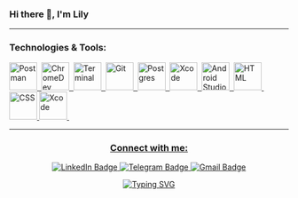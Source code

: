### Hi there 👋, I'm Lily



___


### Technologies & Tools:

<div>

  <a href="https://github.com/lilytsts/HW">
  <img src="https://seeklogo.com/images/P/postman-logo-0087CA0D15-seeklogo.com.png" title="Postman" alt="Postman" width="50" height="50"/>&nbsp;
  </a>
  <a href="https://github.com/lilytsts/Devtools_HW.git">
  <img src="https://cdn.icon-icons.com/icons2/2552/PNG/512/chrome_dev_browser_logo_icon_153006.png" title="ChromeDev" alt="ChromeDev" width="50" height="50"/>&nbsp;
  <a href="https://github.com/lilytsts/Terminal_commands">
  <img src="https://cdn.icon-icons.com/icons2/3053/PNG/512/terminal_macos_bigsur_icon_189655.png" title="Terminal" alt="Terminal" width="50" height="50"/>&nbsp;
  <a href="https://github.com/lilytsts/GitHub_2">
  <img src="https://seeklogo.com/images/G/git-bash-logo-B6475E8359-seeklogo.com.png" title="Git" alt="Git " width="50" height="50"/>&nbsp;
  <a href="https://github.com/lilytsts/SQL_HW.git">
  <img src="https://seeklogo.com/images/P/postqresql-logo-AD0E066492-seeklogo.com.png" title="Postgres" alt="Postgres" width="50" height="50"/>&nbsp;
  <img src="https://cdn.icon-icons.com/icons2/3053/PNG/256/xcode_helper_macos_bigsur_icon_189446.png" title="Xcode"  alt="Xcode" width="50" height="50"/>&nbsp;
  <img src="https://cdn.icon-icons.com/icons2/3053/PNG/512/android_studio_alt_macos_bigsur_icon_190394.png" title="Android Studio"  alt="Android Studio" width="50" height="50"/>&nbsp;
  <img src="https://cdn.icon-icons.com/icons2/2107/PNG/512/file_type_html_icon_130541.png" title="HTML5" alt="HTML" width="50" height="50"/>&nbsp;
  <img src="https://cdn.icon-icons.com/icons2/2107/PNG/512/file_type_css_icon_130661.png" title="CSS" **alt="CSS" width="50" height="50"/>
  <a href="https://github.com/lilytsts/JMeter_HW ">
  <img src="https://jmeter.apache.org/images/jmeter_square.svg" title="Xcode"  alt="Xcode" width="50" height="50"/>&nbsp;
</div>

<div align="center">

---
  
### Connect with me:
<div align="center">
<p align="middle">
  <a href="https://www.linkedin.com/in/liliya-tsikul-b289021a7/">
    <img src="https://img.shields.io/badge/LinkedIn-blue?style=for-the-badge&logo=linkedin&logoColor=white" alt="LinkedIn Badge"/>
  </a>
   <a href="https://t.me/liliya_tsikul">
    <img src="https://img.shields.io/badge/Telegram-blue?style=for-the-badge&logo=telegram&logoColor=white" alt="Telegram Badge"/>
  </a>
  <a href="mailto:liliyatsikul@gmail.com">
    <img src="https://img.shields.io/badge/Email-blue?style=for-the-badge&logo=Gmail&logoColor=white" alt="Gmail Badge"/>
  </a>
  </p>
  <a href="https://git.io/typing-svg"><img src="https://readme-typing-svg.herokuapp.com?font=Fira+Code&pause=1000&color=fff&width=435&lines=Junior+QA+Engineer+from+Russia+%3A)" alt="Typing SVG" /></a>
</div>


